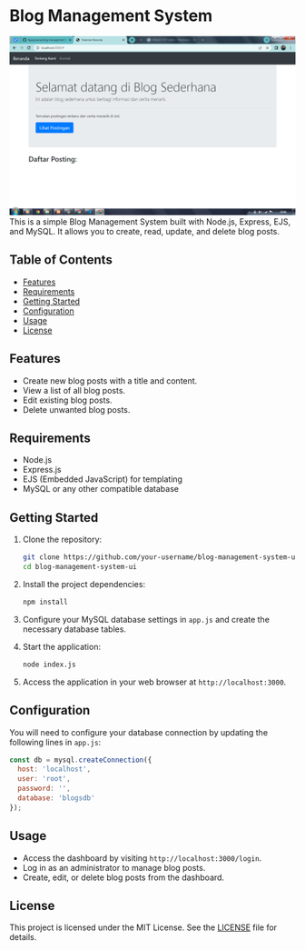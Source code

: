
# Blog Management System
<img src="capture/capture.png">
This is a simple Blog Management System built with Node.js, Express, EJS, and MySQL. It allows you to create, read, update, and delete blog posts.

## Table of Contents

- [Features](#features)
- [Requirements](#requirements)
- [Getting Started](#getting-started)
- [Configuration](#configuration)
- [Usage](#usage)
- [License](#license)

## Features

- Create new blog posts with a title and content.
- View a list of all blog posts.
- Edit existing blog posts.
- Delete unwanted blog posts.

## Requirements

- Node.js
- Express.js
- EJS (Embedded JavaScript) for templating
- MySQL or any other compatible database

## Getting Started

1. Clone the repository:

   ```bash
   git clone https://github.com/your-username/blog-management-system-ui.git
   cd blog-management-system-ui
   ```

2. Install the project dependencies:

   ```bash
   npm install
   ```

3. Configure your MySQL database settings in `app.js` and create the necessary database tables.

4. Start the application:

   ```bash
   node index.js
   ```

5. Access the application in your web browser at `http://localhost:3000`.

## Configuration

You will need to configure your database connection by updating the following lines in `app.js`:

```javascript
const db = mysql.createConnection({
  host: 'localhost',
  user: 'root',
  password: '',
  database: 'blogsdb'
});
```

## Usage

- Access the dashboard by visiting `http://localhost:3000/login`.
- Log in as an administrator to manage blog posts.
- Create, edit, or delete blog posts from the dashboard.

## License

This project is licensed under the MIT License. See the [LICENSE](LICENSE) file for details.
